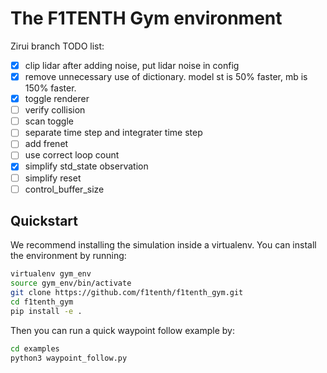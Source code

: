 # The F1TENTH Gym environment

Zirui branch TODO list:
- [x] clip lidar after adding noise, put lidar noise in config
- [x] remove unnecessary use of dictionary. model st is 50% faster, mb is 150% faster.
- [x] toggle renderer
- [ ] verify collision
- [ ] scan toggle
- [ ] separate time step and integrater time step
- [ ] add frenet
- [ ] use correct loop count
- [x] simplify std_state observation
- [ ] simplify reset
- [ ] control_buffer_size

## Quickstart
We recommend installing the simulation inside a virtualenv. You can install the environment by running:

```bash
virtualenv gym_env
source gym_env/bin/activate
git clone https://github.com/f1tenth/f1tenth_gym.git
cd f1tenth_gym
pip install -e .
```

Then you can run a quick waypoint follow example by:
```bash
cd examples
python3 waypoint_follow.py
```